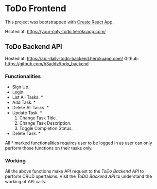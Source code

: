 # ToDo Frontend

This project was bootstrapped with [Create React App](https://github.com/facebook/create-react-app).

Hsoted at: https://your-only-todo.herokuapp.com/

## ToDo Backend API

Hosted at: https://api-daily-todo-backend.herokuapp.com/
Github: https://github.com/h3addy/todo_backend

### Functionalities

- Sign Up.
- Login.
- List All Tasks. \*
- Add Task. \*
- Delete All Tasks. \*
- Update Task. \*
  1. Change Task Title.
  2. Change Task Description.
  3. Toggle Completion Status.
- Delete Task. \*

All \* marked functionalities requires user to be logged in as user can only perform those functions on their tasks only.

### Working

All the above functions make API request to the _ToDo Backend API_ to perform CRUD opertaions.
Visit the _ToDO Backend API_ to understand the working of API calls.
